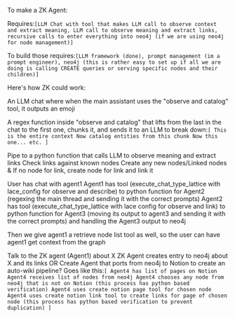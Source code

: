 To make a ZK Agent:

Requires:```[LLM Chat with tool that makes LLM call to observe context and extract meaning, LLM call to observe meaning and extract links, recursive calls to enter everything into neo4j (if we are using neo4j for node management)]```

To build those requires:```[LLM framework (done), prompt management (im a prompt engineer), neo4j (this is rather easy to set up if all we are doing is calling CREATE queries or serving specific nodes and their children)]```


Here's how ZK could work:

An LLM chat where when the main assistant uses the "observe and catalog" tool, it outputs an emoji

A regex function inside "observe and catalog" that lifts from the last <that emoji> in the chat to the first one, chunks it, and sends it to an LLM to break down:```[ This is the entire context Now catalog entities from this chunk Now this one... etc. ]```

Pipe to a python function that calls LLM to observe meaning and extract links Check links against known nodes Create any new nodes/Linked nodes & If no node for link, create node for link and link it

User has chat with agent1 Agent1 has tool (execute_chat_type_lattice with lace_config for observe and describe) to python function for Agent2 (regexing the main thread and sending it with the correct prompts) Agent2 has tool (execute_chat_type_lattice with lace config for observe and link) to python function for Agent3 (moving its output to agent3 and sending it with the correct prompts) and handling the Agent3 output to neo4j

Then we give agent1 a retrieve node list tool as well, so the user can have agent1 get context from the graph

Talk to the ZK agent (Agent1) about X ZK Agent creates entry to neo4j about X and its links OR Create Agent that ports from neo4j to Notion to create an auto-wiki pipeline? Goes like this:```[ Agent4 has list of pages on Notion Agent4 receives list of nodes from neo4j Agent4 chooses any node from neo4j that is not on Notion (this process has python based verification) Agent4 uses create notion page tool for chosen node Agent4 uses create notion link tool to create links for page of chosen node (this process has python based verification to prevent duplication) ]```
